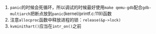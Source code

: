 1. `panic`的时候会死循环，所以调试的时候最好使用`make qemu-gdb`配合`gdb-multiarch`把断点放到`panic`(kernel/printf.c:119)函数
2. 注意`allocproc`函数中释放进程的锁：`release(&p->lock)`
3. `kvminithart()`应当在`intr_on()`之前